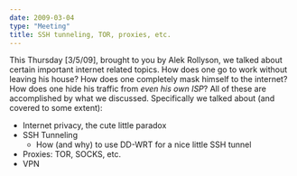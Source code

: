 ```yaml
---
date: 2009-03-04
type: "Meeting"
title: SSH tunneling, TOR, proxies, etc.
---
```

This Thursday [3/5/09], brought to you by Alek Rollyson, we talked about certain important internet related topics. How does one go to work without leaving his house? How does one completely mask himself to the internet? How does one hide his traffic from *even his own ISP*? All of these are accomplished by what we discussed. Specifically we talked about (and covered to some extent):

- Internet privacy, the cute little paradox
- SSH Tunneling
  - How (and why) to use DD-WRT for a nice little SSH tunnel
- Proxies: TOR, SOCKS, etc.
- VPN
